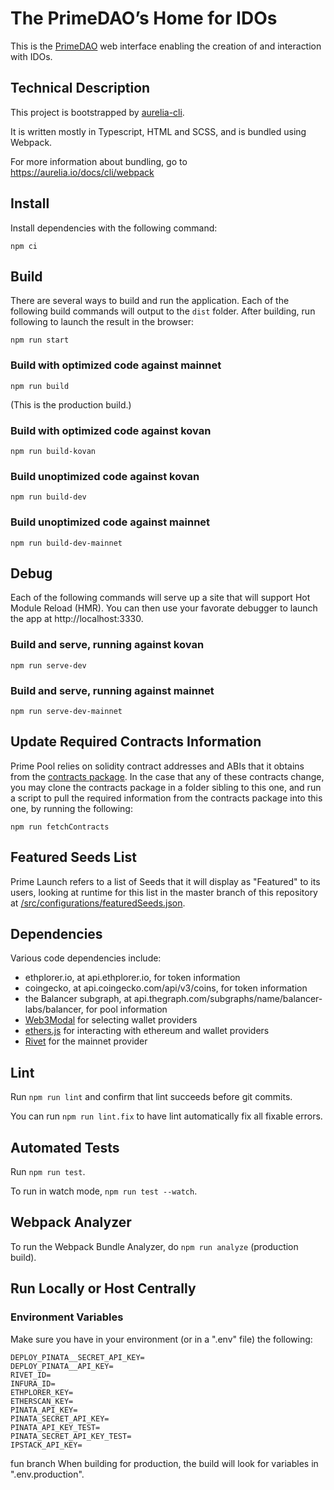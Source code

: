 # The PrimeDAO’s Home for IDOs

This is the [PrimeDAO](primedao.eth.link) web interface enabling the creation of and interaction with IDOs.

## Technical Description

This project is bootstrapped by [aurelia-cli](https://github.com/aurelia/cli).

It is written mostly in Typescript, HTML and SCSS, and is bundled using Webpack.

For more information about bundling, go to https://aurelia.io/docs/cli/webpack

## Install
Install dependencies with the following command:
```
npm ci
```

## <a name="build"></a> Build
There are several ways to build and run the application.  Each of the following build commands will output to the `dist` folder. After building, run following to launch the result in the browser:

```
npm run start
```

### Build with optimized code against mainnet
`npm run build`

(This is the production build.)

### Build with optimized code against kovan

`npm run build-kovan`

### Build unoptimized code against kovan

`npm run build-dev`

### Build unoptimized code against mainnet

`npm run build-dev-mainnet`

## Debug

Each of the following commands will serve up a site that will support Hot Module Reload (HMR).  You can then use your favorate debugger to launch the app at http://localhost:3330.

### Build and serve, running against kovan
`npm run serve-dev`

### Build and serve, running against mainnet
`npm run serve-dev-mainnet`

## Update Required Contracts Information

Prime Pool relies on solidity contract addresses and ABIs that it obtains from the [contracts package](https://github.com/PrimeDAO/contracts). In the case that any of these contracts change, you may clone the contracts package in a folder sibling to this one, and run a script to pull the required information from the contracts package into this one, by running the following:

```
npm run fetchContracts
```

## Featured Seeds List

Prime Launch refers to a list of Seeds that it will display as "Featured" to its users, looking at runtime for this list in the master branch of this repository at [/src/configurations/featuredSeeds.json](https://github.com/PrimeDAO/prime-launch-dapp/blob/master/src/configurations/featuredSeeds.json).

## <Pool name="dependencies"></Pool> Dependencies

Various code dependencies include:

* ethplorer<span>.</span>io, at api.ethplorer.io, for token information
* coingecko, at api.coingecko.com/api/v3/coins,  for token information
* the Balancer subgraph, at api.thegraph.com/subgraphs/name/balancer-labs/balancer, for pool information
* [Web3Modal](https://github.com/Web3Modal/web3modal) for selecting wallet providers
* [ethers.js](https://docs.ethers.io/v5/) for interacting with ethereum and wallet providers
* [Rivet](https://rivet.cloud/) for the mainnet provider

## Lint

Run `npm run lint` and confirm that lint succeeds before git commits.

You can run `npm run lint.fix` to have lint automatically fix all  fixable errors.

## Automated Tests

Run `npm run test`.

To run in watch mode, `npm run test --watch`.

## Webpack Analyzer

To run the Webpack Bundle Analyzer, do `npm run analyze` (production build).

## Run Locally or Host Centrally

### <a name="env"></a> Environment Variables

Make sure you have in your environment (or in a ".env" file) the following:

```
DEPLOY_PINATA__SECRET_API_KEY=
DEPLOY_PINATA__API_KEY=
RIVET_ID=
INFURA_ID=
ETHPLORER_KEY=
ETHERSCAN_KEY=
PINATA_API_KEY=
PINATA_SECRET_API_KEY=
PINATA_API_KEY_TEST=
PINATA_SECRET_API_KEY_TEST=
IPSTACK_API_KEY=
```
fun branch
When building for production, the build will look for variables in ".env.production".

